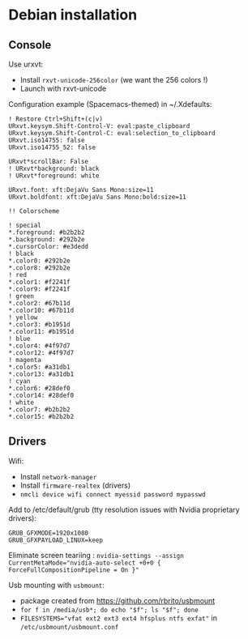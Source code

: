 # Debian installation

## Console

Use urxvt:
* Install ```rxvt-unicode-256color``` (we want the 256 colors !)
* Launch with rxvt-unicode

Configuration example (Spacemacs-themed) in ~/.Xdefaults:
```
! Restore Ctrl+Shift+(c|v)
URxvt.keysym.Shift-Control-V: eval:paste_clipboard
URxvt.keysym.Shift-Control-C: eval:selection_to_clipboard
URxvt.iso14755: false
URxvt.iso14755_52: false

URxvt*scrollBar: False
! URxvt*background: black
! URxvt*foreground: white

URxvt.font: xft:DejaVu Sans Mono:size=11
URxvt.boldfont: xft:DejaVu Sans Mono:bold:size=11

!! Colorscheme

! special
*.foreground: #b2b2b2
*.background: #292b2e
*.cursorColor: #e3dedd
! black
*.color0: #292b2e
*.color8: #292b2e
! red
*.color1: #f2241f
*.color9: #f2241f
! green
*.color2: #67b11d
*.color10: #67b11d
! yellow
*.color3: #b1951d
*.color11: #b1951d
! blue
*.color4: #4f97d7
*.color12: #4f97d7
! magenta
*.color5: #a31db1
*.color13: #a31db1
! cyan
*.color6: #28def0
*.color14: #28def0
! white
*.color7: #b2b2b2
*.color15: #b2b2b2
```
 
## Drivers

Wifi:
* Install ```network-manager```
* Install ```firmware-realtex``` (drivers)
* ```nmcli device wifi connect myessid password mypasswd```

Add to /etc/default/grub (tty resolution issues with Nvidia proprietary drivers):
```
GRUB_GFXMODE=1920x1080
GRUB_GFXPAYLOAD_LINUX=keep
```

Eliminate screen teariing : ```nvidia-settings --assign CurrentMetaMode="nvidia-auto-select +0+0 { ForceFullCompositionPipeline = On }"```

Usb mounting with ```usbmount```:
* package created from https://github.com/rbrito/usbmount
* ```for f in /media/usb*; do echo "$f"; ls "$f"; done```
* ```FILESYSTEMS="vfat ext2 ext3 ext4 hfsplus ntfs exfat"``` in ```/etc/usbmount/usbmount.conf```
